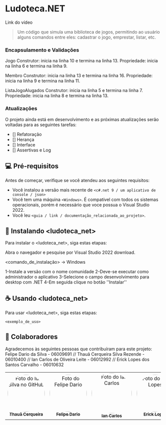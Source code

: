 # Ludoteca.NET


Link do vídeo
> Um código que simula uma biblioteca de jogos, permitindo ao usuário alguns comandos entre eles: cadastrar o jogo, emprestar, listar, etc.
### Encapsulamento e Validações
Jogo 
Construtor: inicia na linha 10 e termina na linha 13. 
Propriedade: inicia na linha 6 e termina na linha 9.

Membro
Construtor: inicia na linha 13 e termina na linha 16.
Propriedade: inicia na linha 9 e termina na linha 11.

ListaJogoAlugados
Construtor: inicia na linha 5 e termina na linha 7.
Propriedade: inicia na linha 8 e termina na linha 13.

### Atualizações

O projeto ainda está em desenvolvimento e as próximas atualizações serão voltadas para as seguintes tarefas:

- [] Refatoração 
- [] Herança
- [] Interface
- [] Assertivas e Log

## 💻 Pré-requisitos

Antes de começar, verifique se você atendeu aos seguintes requisitos:

- Você instalou a versão mais recente de `<c#.net 9 / um aplicativo de console / json>`
- Você tem uma máquina `<Windows>`. É compatível com todos os sistemas operacionais, porém é necessário que voce possua o Visual Studio 2022.
- Você leu `<guia / link / documentação_relacionada_ao_projeto>`.

## 🚀 Instalando <ludoteca_net>

Para instalar o <ludoteca_net>, siga estas etapas: 

Abra o navegador e pesquise por Visual Studio 2022 download.

<comando_de_instalação>
-> Windows

1-Instale a versão com o nome comunidade
2-Deve-se executar como administrador o aplicativo 
3-Selecione o campo desenvolvimento para desktop com .NET
4-Em seguida clique no botão ''Instalar''


## ☕ Usando <ludoteca_net>

Para usar <ludoteca_net>, siga estas etapas:

```
<exemplo_de_uso>
```


## 🤝 Colaboradores


Agradecemos às seguintes pessoas que contribuíram para este projeto:
Felipe Dario da Silva - 06009691 //
Thauã Cerqueira Silva Rezende - 06010400 //
Ian Carlos de Oliveira Leite - 06012992 //
Erick Lopes dos Santos Carvalho - 06010632

<table>
  <tr>
    <td align="center">
      <a href="#" title="defina o título do link">
        <img src="https://media.licdn.com/dms/image/v2/D4E03AQGme9hJhmNTdA/profile-displayphoto-shrink_800_800/B4EZdIhOmMHQAc-/0/1749268362553?e=1761177600&v=beta&t=wygGNtfQ0JN8Z4uqH0avYjiBAr8ZWjuoZObMqL5x73U"
             width="120"
             height="120"
             style="object-fit: cover; border-radius: 50%;"
             alt="Foto do Iuri Silva no GitHub"/><br>
        <sub><b>Thauã Cerqueira</b></sub>
      </a>
    </td>
    <td align="center">
      <a href="#" title="defina o título do link">
        <img src="https://media.licdn.com/dms/image/v2/D4E03AQHhwnOszMKJzw/profile-displayphoto-crop_800_800/B4EZfF8EePHYAY-/0/1751372550013?e=1761177600&v=beta&t=NYtgEssvEol0QJsbGWG_BnmOX3D3eOH5KIb4M1nLmJ8"
             width="120"
             height="120"
             style="object-fit: cover; border-radius: 50%;"
             alt="Foto do Felipe Dario"/><br>
        <sub><b>Felipe Dario</b></sub>
      </a>
    </td>
    <td align="center">
      <a href="#" title="defina o título do link">
        <img src="https://cdn.discordapp.com/attachments/1419350675640418435/1419383160164057139/77463cdc-97b9-48f5-a2d7-e172f42299f4.jpg?ex=68d18f14&is=68d03d94&hm=92569de8ef5c4803e1cbad6d55c89ce6f03f16e0670c8e08c0a2e18ad588e440&"
             width="130"
             height="130"
             style="object-fit: cover; border-radius: 50%;"
             alt="Foto do Ian Carlos"/><br>
        <sub><b>Ian Carlos</b></sub>
      </a>
    </td>
    <td align="center">
      <a href="#" title="defina o título do link">
        <img src="https://media.licdn.com/dms/image/v2/D4E03AQHhwnOszMKJzw/profile-displayphoto-crop_800_800/B4EZfF8EePHYAY-/0/1751372550013?e=1761177600&v=beta&t=NYtgEssvEol0QJsbGWG_BnmOX3D3eOH5KIb4M1nLmJ8"
             width="120"
             height="120"
             style="object-fit: cover; border-radius: 50%;"
             alt="Foto do Erick Lopes"/><br>
        <sub><b>Erick Lopes</b></sub>
  </tr>
</table>


